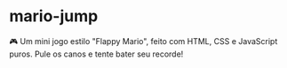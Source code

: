 # mario-jump
🎮 Um mini jogo estilo "Flappy Mario", feito com HTML, CSS e JavaScript puros. Pule os canos e tente bater seu recorde!
